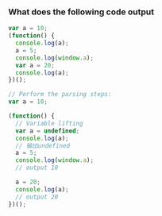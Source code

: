 <h3>What does the following code output</h3>

```javascript
var a = 10;
(function() {
  console.log(a);
  a = 5;
  console.log(window.a);
  var a = 20;
  console.log(a);
})();
```

```javascript
// Perform the parsing steps:
var a = 10;

(function() {
  // Variable lifting
  var a = undefined;
  console.log(a);
  // 输出undefined
  a = 5;
  console.log(window.a);
  // output 10

  a = 20;
  console.log(a);
  // output 20
})();
```
